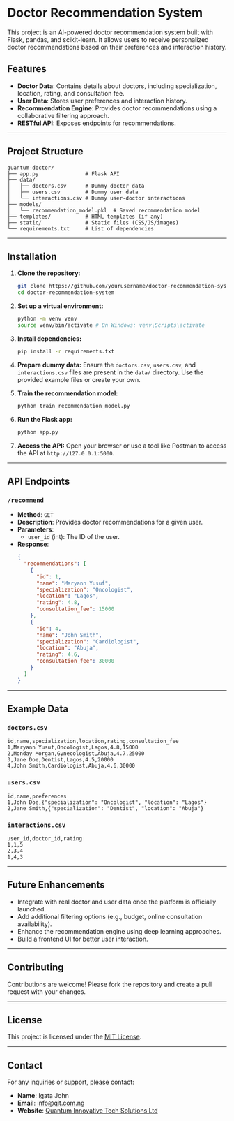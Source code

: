 # Doctor Recommendation System

This project is an AI-powered doctor recommendation system built with Flask, pandas, and scikit-learn. It allows users to receive personalized doctor recommendations based on their preferences and interaction history.

## Features

- **Doctor Data**: Contains details about doctors, including specialization, location, rating, and consultation fee.
- **User Data**: Stores user preferences and interaction history.
- **Recommendation Engine**: Provides doctor recommendations using a collaborative filtering approach.
- **RESTful API**: Exposes endpoints for recommendations.

---

## Project Structure

```
quantum-doctor/
├── app.py               # Flask API
├── data/
│   ├── doctors.csv      # Dummy doctor data
│   ├── users.csv        # Dummy user data
│   └── interactions.csv # Dummy user-doctor interactions
├── models/
│   └── recommendation_model.pkl  # Saved recommendation model
├── templates/           # HTML templates (if any)
├── static/              # Static files (CSS/JS/images)
└── requirements.txt     # List of dependencies
```

---

## Installation

1. **Clone the repository:**
   ```bash
   git clone https://github.com/yourusername/doctor-recommendation-system.git
   cd doctor-recommendation-system
   ```

2. **Set up a virtual environment:**
   ```bash
   python -m venv venv
   source venv/bin/activate # On Windows: venv\Scripts\activate
   ```

3. **Install dependencies:**
   ```bash
   pip install -r requirements.txt
   ```

4. **Prepare dummy data:**
   Ensure the `doctors.csv`, `users.csv`, and `interactions.csv` files are present in the `data/` directory. Use the provided example files or create your own.

5. **Train the recommendation model:**
   ```bash
   python train_recommendation_model.py
   ```

6. **Run the Flask app:**
   ```bash
   python app.py
   ```

7. **Access the API:**
   Open your browser or use a tool like Postman to access the API at `http://127.0.0.1:5000`.

---

## API Endpoints

### `/recommend`
- **Method**: `GET`
- **Description**: Provides doctor recommendations for a given user.
- **Parameters**:
  - `user_id` (int): The ID of the user.
- **Response**:
  ```json
  {
    "recommendations": [
      {
        "id": 1,
        "name": "Maryann Yusuf",
        "specialization": "Oncologist",
        "location": "Lagos",
        "rating": 4.8,
        "consultation_fee": 15000
      },
      {
        "id": 4,
        "name": "John Smith",
        "specialization": "Cardiologist",
        "location": "Abuja",
        "rating": 4.6,
        "consultation_fee": 30000
      }
    ]
  }
  ```

---

## Example Data

### `doctors.csv`
```csv
id,name,specialization,location,rating,consultation_fee
1,Maryann Yusuf,Oncologist,Lagos,4.8,15000
2,Monday Morgan,Gynecologist,Abuja,4.7,25000
3,Jane Doe,Dentist,Lagos,4.5,20000
4,John Smith,Cardiologist,Abuja,4.6,30000
```

### `users.csv`
```csv
id,name,preferences
1,John Doe,{"specialization": "Oncologist", "location": "Lagos"}
2,Jane Smith,{"specialization": "Dentist", "location": "Abuja"}
```

### `interactions.csv`
```csv
user_id,doctor_id,rating
1,1,5
2,3,4
1,4,3
```

---

## Future Enhancements

- Integrate with real doctor and user data once the platform is officially launched.
- Add additional filtering options (e.g., budget, online consultation availability).
- Enhance the recommendation engine using deep learning approaches.
- Build a frontend UI for better user interaction.

---

## Contributing

Contributions are welcome! Please fork the repository and create a pull request with your changes.

---

## License

This project is licensed under the [MIT License](LICENSE).

---

## Contact

For any inquiries or support, please contact:
- **Name**: Igata John
- **Email**: info@qit.com.ng
- **Website**: [Quantum Innovative Tech Solutions Ltd](https://www.qit.com.ng)
